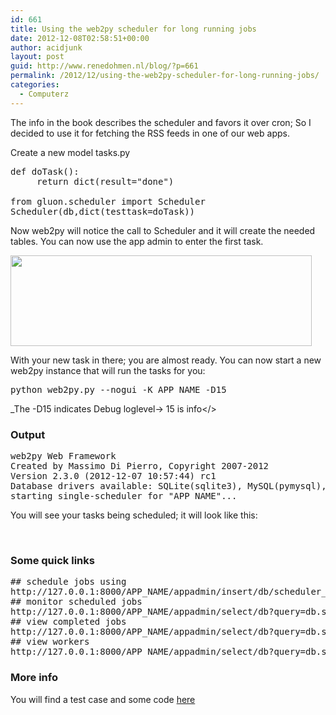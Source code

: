 ```yaml
---
id: 661
title: Using the web2py scheduler for long running jobs
date: 2012-12-08T02:58:51+00:00
author: acidjunk
layout: post
guid: http://www.renedohmen.nl/blog/?p=661
permalink: /2012/12/using-the-web2py-scheduler-for-long-running-jobs/
categories:
  - Computerz
---
```

The info in the book describes the scheduler and favors it over cron; So I decided to use it for fetching the RSS feeds in one of our web apps.

Create a new model tasks.py

<pre>def doTask():
     return dict(result="done")

from gluon.scheduler import Scheduler
Scheduler(db,dict(testtask=doTask))</pre>

Now web2py will notice the call to Scheduler and it will create the needed tables. You can now use the app admin to enter the first task.

[<img class="alignnone size-full wp-image-672" title="Screenshot from 2012-12-08 00:29:04" src="http://www.renedohmen.nl/blog/wp-content/uploads/2012/12/Screenshot-from-2012-12-08-002904.png" alt="" width="482" height="145" srcset="http://www.renedohmen.nl/blog/wp-content/uploads/2012/12/Screenshot-from-2012-12-08-002904-300x90.png 300w, http://www.renedohmen.nl/blog/wp-content/uploads/2012/12/Screenshot-from-2012-12-08-002904.png 482w" sizes="(max-width: 482px) 100vw, 482px" />](http://www.renedohmen.nl/blog/wp-content/uploads/2012/12/Screenshot-from-2012-12-08-002904.png)

With your new task in there; you are almost ready. You can now start a new web2py instance that will run the tasks for you:

<pre>python web2py.py --nogui -K APP_NAME -D15</pre>

_The -D15 indicates Debug loglevel-> 15 is info</> </p> 

### Output

<pre>web2py Web Framework
Created by Massimo Di Pierro, Copyright 2007-2012
Version 2.3.0 (2012-12-07 10:57:44) rc1
Database drivers available: SQLite(sqlite3), MySQL(pymysql), MySQL(MySQLdb), PostgreSQL(pg8000), IMAP(imaplib)
starting single-scheduler for "APP_NAME"...</pre>

You will see your tasks being scheduled; it will look like this:

[<img class="alignnone size-medium wp-image-674" title="Screenshot from 2012-12-08 01:03:43" src="http://www.renedohmen.nl/blog/wp-content/uploads/2012/12/Screenshot-from-2012-12-08-010343-300x17.png" alt="" width="300" height="17" srcset="http://www.renedohmen.nl/blog/wp-content/uploads/2012/12/Screenshot-from-2012-12-08-010343-300x17.png 300w, http://www.renedohmen.nl/blog/wp-content/uploads/2012/12/Screenshot-from-2012-12-08-010343.png 718w" sizes="(max-width: 300px) 100vw, 300px" />](http://www.renedohmen.nl/blog/wp-content/uploads/2012/12/Screenshot-from-2012-12-08-010343.png)

### Some quick links

<pre>## schedule jobs using
http://127.0.0.1:8000/APP_NAME/appadmin/insert/db/scheduler_task
## monitor scheduled jobs
http://127.0.0.1:8000/APP_NAME/appadmin/select/db?query=db.scheduler_task.id&gt;0
## view completed jobs
http://127.0.0.1:8000/APP_NAME/appadmin/select/db?query=db.scheduler_run.id&gt;0
## view workers
http://127.0.0.1:8000/APP_NAME/appadmin/select/db?query=db.scheduler_worker.id&gt;0</pre>

### More info

You will find a test case and some code [here](https://github.com/niphlod/w2p_scheduler_tests)